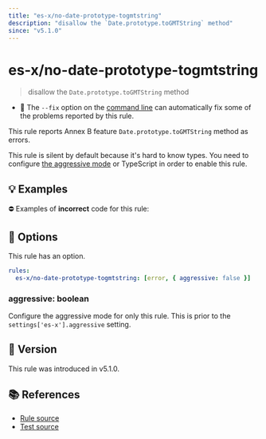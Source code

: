 ```yaml
---
title: "es-x/no-date-prototype-togmtstring"
description: "disallow the `Date.prototype.toGMTString` method"
since: "v5.1.0"
---
```


# es-x/no-date-prototype-togmtstring
> disallow the `Date.prototype.toGMTString` method

- 🔧 The `--fix` option on the [command line](https://eslint.org/docs/user-guide/command-line-interface#fixing-problems) can automatically fix some of the problems reported by this rule.

This rule reports Annex B feature `Date.prototype.toGMTString` method as errors.

This rule is silent by default because it's hard to know types. You need to configure [the aggressive mode](../#the-aggressive-mode) or TypeScript in order to enable this rule.

## 💡 Examples

⛔ Examples of **incorrect** code for this rule:

<eslint-playground type="bad" code="/*eslint es-x/no-date-prototype-togmtstring: [error, { aggressive: true }] */
foo.toGMTString()
" />

## 🔧 Options

This rule has an option.

```yml
rules:
  es-x/no-date-prototype-togmtstring: [error, { aggressive: false }]
```

### aggressive: boolean

Configure the aggressive mode for only this rule.
This is prior to the `settings['es-x'].aggressive` setting.

## 🚀 Version

This rule was introduced in v5.1.0.

## 📚 References

- [Rule source](https://github.com/ota-meshi/eslint-plugin-es-x/blob/master/lib/rules/no-date-prototype-togmtstring.js)
- [Test source](https://github.com/ota-meshi/eslint-plugin-es-x/blob/master/tests/lib/rules/no-date-prototype-togmtstring.js)
